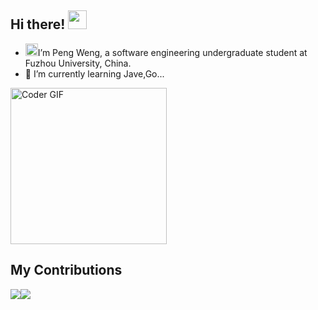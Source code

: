 ## Hi there! <img src="https://gitee.com/poldroc/typora-drawing-bed01/raw/master/imgs/202307091655633.gif" width="30">

- <img height="20" src="https://raw.githubusercontent.com/innng/innng/master/assets/kyubey.gif"/>I’m Peng Weng, a software engineering undergraduate student at Fuzhou University, China.
- 🌱 I’m currently learning Jave,Go...
<img src="https://engroc.oss-cn-fuzhou.aliyuncs.com/video-web/QQ%E5%9B%BE%E7%89%8720230915010611.gif" alt="Coder GIF" width="250" height="250" text-align:center  >

## My Contributions

  <img src="https://github-readme-stats.vercel.app/api?username=Poldroc&show_icons=true&hide_border=true&hide_title=false"><img src="https://github-readme-stats.vercel.app/api/top-langs/?username=Poldroc&hide_border=true&layout=compact&hide_title=false">


<!--
**Poldroc/Poldroc** is a ✨ _special_ ✨ repository because its `README.md` (this file) appears on your GitHub profile.

Here are some ideas to get you started:

- 🔭 I’m currently working on ...
- 🌱 I’m currently learning ...
- 👯 I’m looking to collaborate on ...
- 🤔 I’m looking for help with ...
- 💬 Ask me about ...
- 📫 How to reach me: ...
- 😄 Pronouns: ...
- ⚡ Fun fact: ...
-->
